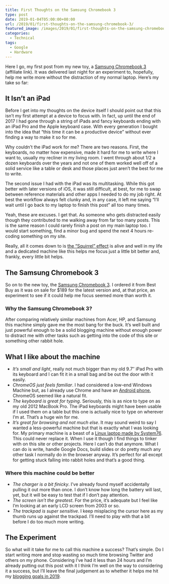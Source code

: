 ```yaml
---
title: First Thoughts on the Samsung Chromebook 3
type: post
date: 2019-01-04T05:00:00+00:00
url: /2019/01/first-thoughts-on-the-samsung-chromebook-3/
featured_image: /images/2019/01/first-thoughts-on-the-samsung-chromebook-3.jpg
categories:
  - Technical
tags:
  - Google
  - Hardware
---
```


Here I go, my first post from my new toy, a [Samsung Chromebook 3][1] (affiliate link). It was delivered last night for an experiment to, hopefully, help me write more without the distraction of my normal laptop. Here’s my take so far:

## It Isn’t an iPad

Before I get into my thoughts on the device itself I should point out that this isn’t my first attempt at a device to focus with. In fact, up until the end of 2017 I had gone through a string of iPads and fancy keyboards ending with an iPad Pro and the Apple keyboard case. With every generation I bought into the idea that “this time it can be a productive device” without ever finding a way to make it so for me.

Why couldn’t the iPad work for me? There are two reasons. First, the keyboards, no matter how expensive, made it hard for me to write where I want to, usually my recliner in my living room. I went through about 1/2 a dozen keyboards over the years and not one of them worked well off of a solid service like a table or desk and those places just aren’t the best for me to write.

The second issue I had with the iPad was its multitasking. While this got better with later versions of iOS, it was still difficult, at best, for me to swap between reference materials and other apps I needed to do my job right. At best the workflow always felt clunky and, in any case, it left me saying “I’ll wait until I go back to my laptop to finish this post” all too many times.

Yeah, these are excuses. I get that. As someone who gets distracted easily though they contributed to me walking away from far too many posts. This is the same reason I could rarely finish a post on my main laptop too. I would start something, find a minor bug and spend the next 4 hours re-coding something on my site.

Really, all it comes down to is [the “Squirrel” effect][2] is alive and well in my life and a dedicated machine like this helps me focus just a little bit better and, frankly, every little bit helps.

## The Samsung Chromebook 3

So on to the new toy, the [Samsung Chromebook 3][1]. I ordered it from Best Buy as it was on sale for $189 for the latest version and, at that price, an experiment to see if it could help me focus seemed more than worth it.

### Why the Samsung Chromebook 3?

After comparing relatively similar machines from Acer, HP, and Samsung this machine simply gave me the most bang for the buck. It’s well built and just powerful enough to be a solid blogging machine without enough power to distract me with other tasks such as getting into the code of this site or something other rabbit hole.

## What I like about the machine

* *It’s small and light*, really not much bigger than my old 9.7″ iPad Pro with its keyboard and I can fit it in a small bag and be out the door with it easily.
* *ChromeOS just feels familiar*. I had considered a low-end Windows Machine but, as I already use Chrome and have an [Android phone](/2018/05/google-fi-and-pixel-5-months-later/), ChromeOS seemed like a natural fit.
* *The keyboard is great for typing*. Seriously, this is as nice to type on as my old 2012 MacBook Pro. The iPad keyboards might have been usable if I used them on a table but this one is actually nice to type on wherever I’m at. That’s a huge win for me.
* *It’s great for browsing and not much else*. It may sound weird to say I wanted a less-powerful machine but that is exactly what I was looking for. My primary machine is a beast of a [Linux laptop made by System76](/2018/09/from-mac-to-linux-first-impressions-on-a-major-workflow-shift/). This could never replace it. When I use it though I find things to tinker with on this site or other projects. Here I can’t do that anymore. What I can do is write, handle Google Docs, build slides or do pretty much any other task I normally do in the browser anyway. It’s perfect for all except for getting stuck falling into rabbit holes and that’s a good thing.

### Where this machine could be better

*  *The charger is a bit finicky*. I’ve already found myself accidentally pulling it out more than once. I don’t know how long the battery will last, yet, but it will be easy to test that if I don’t pay attention.
* *The screen isn’t the greatest*. For the price, it’s adequate but I feel like I’m looking at an early LCD screen from 2003 or so.
* *The trackpad is super sensitive*. I keep misplacing the cursor here as my thumb runs up against the trackpad. I’ll need to play with that a bit before I do too much more writing.

## The Experiment

So what will it take for me to call this machine a success? That’s simple. Do I start writing more and stop wasting so much time browsing Twitter and others on my phone. Considering I’ve had it less than 24 hours and I’m already putting out this post with it I think I’m well on the way to considering it a success, but I’ll leave the final judgement as to whether it helps me hit my [blogging goals in 2019][3].

 [1]: https://amzn.to/2Sxk90A
 [2]: https://www.youtube.com/watch?v=SSUXXzN26zg
 [3]: /2019/01/hello-2019-heres-to-better-habits-and-less-stress-in-the-new-year/